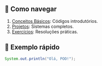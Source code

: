 ## 🚀 Como navegar
1. [Conceitos Básicos](/1-conceitos-basicos): Códigos introdutórios.
2. [Projetos](/2-projetos): Sistemas completos.
3. [Exercícios](/exercicios): Resoluções práticas.

## 📝 Exemplo rápido
```java
System.out.println("Olá, POO!");
